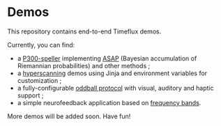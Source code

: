 # Demos

This repository contains end-to-end Timeflux demos.

Currently, you can find:
- a [P300-speller](../../tree/main/speller/P300/) implementing [ASAP](https://arxiv.org/abs/2203.07807) (Bayesian accumulation of Riemannian probabilities) and other methods ;
- a [hyperscanning](../../tree/main/hyperscanning/) demos using Jinja and environment variables for customization ;
- a fully-configurable [oddball protocol](../../tree/main/oddball) with visual, auditory and haptic support ;
- a simple neurofeedback application based on [frequency bands](../../tree/main/neurofeedback/bands/).

More demos will be added soon.
Have fun!

